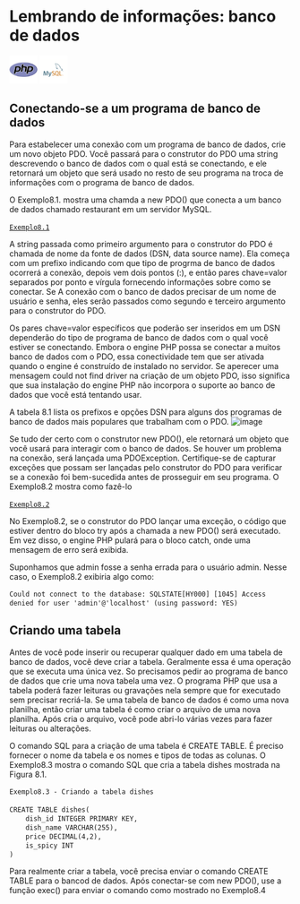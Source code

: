 # Lembrando de informações: banco de dados
<code><img height="50" src="https://raw.githubusercontent.com/github/explore/80688e429a7d4ef2fca1e82350fe8e3517d3494d/topics/php/php.png"></code>
<code><img height="50" src="https://raw.githubusercontent.com/github/explore/80688e429a7d4ef2fca1e82350fe8e3517d3494d/topics/mysql/mysql.png"></code>

## Conectando-se a um programa de banco de dados
Para estabelecer uma conexão com um programa de banco de dados, crie um novo objeto PDO. Você passará para o construtor do PDO uma string descrevendo o banco de dados com o qual
está se conectando, e ele retornará um objeto que será usado no resto de seu programa na troca de informações com o programa de banco de dados.

O Exemplo8.1. mostra uma chamda a new PDO() que conecta a um banco de dados chamado restaurant em um servidor MySQL.

<code><a href="https://github.com/joao39780/Revisao_php-2021/blob/master/Banco_de_Dados/Exemplo8.1.php">Exemplo8.1</a></code>
  
A string passada como primeiro argumento para o construtor do PDO é chamada de nome da fonte de dados (DSN, data source name). Ela começa com um prefixo indicando com que tipo de
progrma de banco de dados ocorrerá a conexão, depois vem dois pontos (:), e então pares chave=valor separados por ponto e vírgula fornecendo informações sobre como se conectar. Se
A conexão com o banco de dados precisar de um nome de usuário e senha, eles serão passados como segundo e terceiro argumento para o construtor do PDO.

Os pares chave=valor específicos que poderão ser inseridos em um DSN dependerão do tipo de programa de banco de dados com o qual você estiver se conectando. Embora o engine PHP
possa se conectar a muitos banco de dados com o PDO, essa conectividade tem que ser ativada quando o engine é construído de instalado no servidor. Se aperecer uma mensagem 
could not find driver na criação de um objeto PDO, isso significa que sua instalação do engine PHP não incorpora o suporte ao banco de dados que você está tentando usar.

A tabela 8.1 lista os prefixos e opções DSN para alguns dos programas de banco de dados mais populares que trabalham com o PDO.
![image](https://user-images.githubusercontent.com/80215258/136878252-49db72e4-986f-4b8a-aba5-903f09e54a9f.png)

Se tudo der certo com o construtor new PDO(), ele retornará um objeto que você usará para interagir com o banco de dados. Se houver um problema na conexão, será lançada uma 
PDOException. Certifique-se de capturar exceções que possam ser lançadas pelo construtor do PDO para verificar se a conexão foi bem-sucedida antes de prosseguir em seu programa.
O Exemplo8.2 mostra como fazê-lo

<code><a href="https://github.com/joao39780/Revisao_php-2021/blob/master/Banco_de_Dados/Exemplo8.2.php">Exemplo8.2</a></code>

No Exemplo8.2, se o construtor do PDO lançar uma exceção, o código que estiver dentro do bloco try após a chamada a new PDO() será executado. Em vez disso, o engine PHP pulará 
para o bloco catch, onde uma mensagem de erro será exibida.

Suponhamos que admin fosse a senha errada para o usuário admin. Nesse caso, o Exemplo8.2 exibiria algo como:

	Could not connect to the database: SQLSTATE[HY000] [1045] Access denied for user 'admin'@'localhost' (using password: YES)

## Criando uma tabela
Antes de você pode inserir ou recuperar qualquer dado em uma tabela de banco de dados, você deve criar a tabela. Geralmente essa é uma operação que se executa uma única vez.
So precisamos pedir ao programa de banco de dados que crie uma nova tabela uma vez. O programa PHP que usa a tabela poderá fazer leituras ou gravações nela sempre que for 
executado sem precisar recriá-la. Se uma tabela de banco de dados é como uma nova planilha, então criar uma tabela é como criar o arquivo de uma nova planilha. Após cria o
arquivo, você pode abri-lo várias vezes para fazer leituras ou alterações.

O comando SQL para a criação de uma tabela é CREATE TABLE. É preciso fornecer o nome da tabela e os nomes e tipos de todas as colunas. O Exemplo8.3 mostra o comando SQL que cria
a tabela dishes mostrada na Figura 8.1.

	Exemplo8.3 - Criando a tabela dishes
	
	CREATE TABLE dishes(
		dish_id INTEGER PRIMARY KEY,
		dish_name VARCHAR(255),
		price DECIMAL(4,2),
		is_spicy INT
	)

Para realmente criar a tabela, você precisa enviar o comando CREATE TABLE para o bancod de dados. Após conectar-se com new PDO(), use a função exec() para enviar o comando
como mostrado no Exemplo8.4
